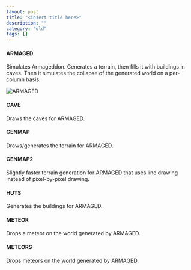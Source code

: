 ```yaml
---
layout: post
title: "<insert title here>"
description: ""
category: "old"
tags: []
---
```



#### ARMAGED

Simulates Armageddon. Generates a terrain, then fills it with buildings in caves. Then it simulates the collapse of the generated world on a per-column basis.

![ARMAGED](../images/calculator_childhood/ARMAGED.gif)

#### CAVE

Draws the caves for ARMAGED.

#### GENMAP

Draws/generates the terrain for ARMAGED.

#### GENMAP2

Slightly faster terrain generation for ARMAGED that uses line drawing instead of pixel-by-pixel drawing.

#### HUTS

Generates the buildings for ARMAGED.

#### METEOR

Drops a meteor on the world generated by ARMAGED.

#### METEORS

Drops meteors on the world generated by ARMAGED.
